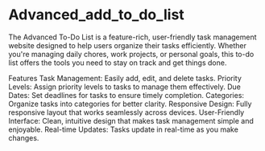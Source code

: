 # Advanced_add_to_do_list
The Advanced To-Do List is a feature-rich, user-friendly task management website designed to help users organize their tasks efficiently. Whether you're managing daily chores, work projects, or personal goals, this to-do list offers the tools you need to stay on track and get things done.

Features
Task Management: Easily add, edit, and delete tasks.
Priority Levels: Assign priority levels to tasks to manage them effectively.
Due Dates: Set deadlines for tasks to ensure timely completion.
Categories: Organize tasks into categories for better clarity.
Responsive Design: Fully responsive layout that works seamlessly across devices.
User-Friendly Interface: Clean, intuitive design that makes task management simple and enjoyable.
Real-time Updates: Tasks update in real-time as you make changes.
